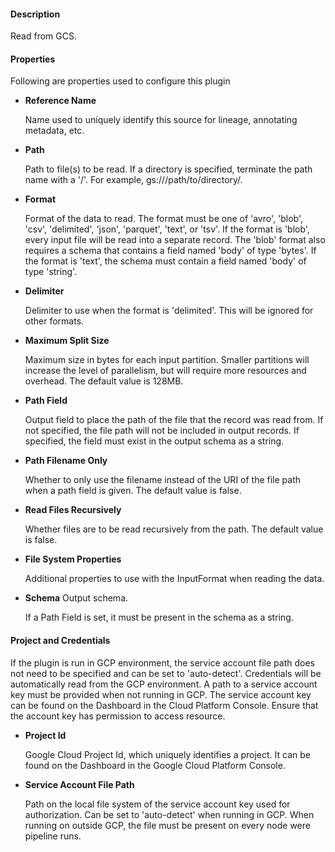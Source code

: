 
#### **Description**

Read from GCS.

#### **Properties**

Following are properties used to configure this plugin

* **Reference Name**

  Name used to uniquely identify this source for lineage, annotating metadata, etc.

* **Path**

  Path to file(s) to be read. If a directory is specified, terminate the path name with a '/'.
For example, gs://<bucket>/path/to/directory/.

* **Format**

  Format of the data to read.
The format must be one of 'avro', 'blob', 'csv', 'delimited', 'json', 'parquet', 'text', or 'tsv'.
If the format is 'blob', every input file will be read into a separate record.
The 'blob' format also requires a schema that contains a field named 'body' of type 'bytes'.
If the format is 'text', the schema must contain a field named 'body' of type 'string'.

* **Delimiter**

  Delimiter to use when the format is 'delimited'. This will be ignored for other formats.

* **Maximum Split Size**

  Maximum size in bytes for each input partition.
Smaller partitions will increase the level of parallelism, but will require more resources and overhead.
The default value is 128MB.

* **Path Field**

  Output field to place the path of the file that the record was read from.
If not specified, the file path will not be included in output records.
If specified, the field must exist in the output schema as a string.

* **Path Filename Only**

  Whether to only use the filename instead of the URI of the file path when a path field is given.
The default value is false.

* **Read Files Recursively**

  Whether files are to be read recursively from the path. The default value is false.

* **File System Properties**

  Additional properties to use with the InputFormat when reading the data.

* **Schema** Output schema.

  If a Path Field is set, it must be present in the schema as a string.

#### **Project and Credentials**

If the plugin is run in GCP environment, the service account file path does not need to be
specified and can be set to 'auto-detect'. Credentials will be automatically read from the GCP environment.
A path to a service account key must be provided when not running in GCP. The service account
key can be found on the Dashboard in the Cloud Platform Console. Ensure that the account key has permission
to access resource.

* **Project Id**

  Google Cloud Project Id, which uniquely identifies a project.
It can be found on the Dashboard in the Google Cloud Platform Console.

* **Service Account File Path**

  Path on the local file system of the service account key used for
authorization. Can be set to 'auto-detect' when running in GCP. When running on outside GCP,
the file must be present on every node were pipeline runs.

